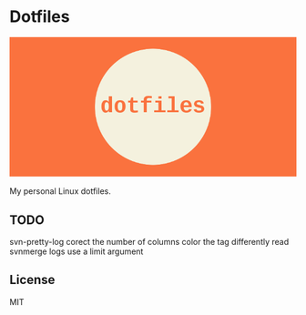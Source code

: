 # Dotfiles

![cover](screenshot.png)

My personal Linux dotfiles.

## TODO

svn-pretty-log
  corect the number of columns
  color the tag differently
  read svnmerge logs
  use a limit argument

## License

MIT
